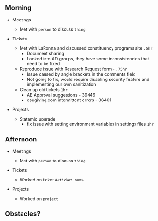 ## Morning

- Meetings
    - Met with `person` to discuss `thing`


- Tickets
    - Met with LaRonna and discussed constituency programs site `.5hr`
        - Document sharing
        - Looked into AD groups, they have some inconsistencies that need to be fixed
    - Reproduce issue with Research Request form - `.75hr`
        - Issue caused by angle brackets in the comments field
        - Not going to fix, would require disabling security feature and implementing our own sanitization
    - Clean up old tickets `1hr`
        - AE Approval suggestions - 39446
        - osugiving.com intermittent errors - 36401


- Projects
    - Statamic upgrade
        - fix issue with setting environment variables in settings files `1hr`


## Afternoon

- Meetings
    - Met with `person` to discuss `thing`


- Tickets
    - Worked on ticket `#<ticket num>`


- Projects
    - Worked on `project`


## Obstacles?
